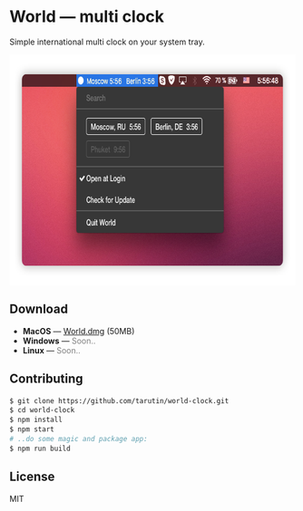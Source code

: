 # World — multi clock
Simple international multi clock on your system tray.

<p align="center">
    <img src="https://raw.githubusercontent.com/tarutin/world-clock/master/resources/preview.png" width="718" height="408" alt="World multi clock" align="center">
</p>

## Download
* <b>MacOS</b> — [World.dmg](https://tarutin.github.io/world-clock/builds/World.dmg) (50MB)
* <b>Windows</b> — <font color='gray'>Soon..</font>
* <b>Linux</b> — <font color='gray'>Soon..</font>

## Contributing
```bash
$ git clone https://github.com/tarutin/world-clock.git
$ cd world-clock
$ npm install
$ npm start
# ..do some magic and package app:
$ npm run build
```

## License
MIT